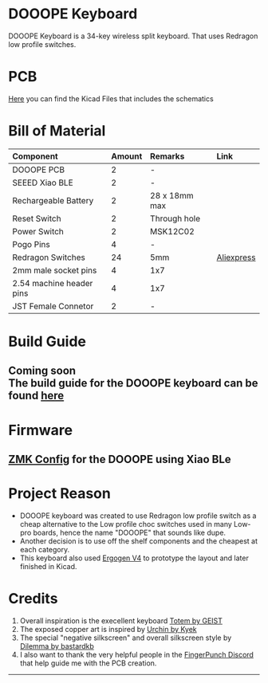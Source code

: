# DOOOPE Keyboard
DOOOPE Keyboard is a 34-key wireless split keyboard. That uses Redragon low profile switches.

# PCB
[Here](JQ-C/DOOOPE/PCB) you can find the Kicad Files that includes the schematics

# Bill of Material
|Component|Amount|Remarks|Link|
|:----|:----|:----|:----|
|DOOOPE PCB|2|-| |
|SEEED Xiao BLE|2|-| |
|Rechargeable Battery|2|28 x 18mm max| |
|Reset Switch|2|Through hole| |
|Power Switch|2|MSK12C02| |
|Pogo Pins|4|-| |
|Redragon Switches|24|5mm|[Aliexpress](https://www.aliexpress.com/item/1005004016701633.html)|
|2mm male socket pins|4|1x7| |
|2.54 machine header pins|4|1x7| |
|JST Female Connetor|2|-| |


# Build Guide
Coming soon <br>
The build guide for the DOOOPE keyboard can be found [here]()
---
# Firmware
[ZMK Config](https://github.com/JQ-C/zmk-config) for the DOOOPE using Xiao BLe
---

# Project Reason
- DOOOPE keyboard was created to use Redragon low profile switch as a cheap alternative to the Low profile choc switches used in many Low-pro boards, hence the name "DOOOPE" that sounds like dupe.
- Another decision is to use off the shelf components and the cheapest at each category.
- This keyboard also used [Ergogen V4]() to prototype the layout and later finished in Kicad.

# Credits
1. Overall inspiration is the execellent keyboard [Totem by GEIST](https://github.com/GEIGEIGEIST/TOTEM)
2. The exposed copper art is inspired by [Urchin by Kyek](https://github.com/duckyb/urchin)
3. The special "negative silkscreen" and overall silkscreen style by [Dilemma by bastardkb](https://github.com/Bastardkb/Dilemma)
4. I also want to thank the very helpful people in the [FingerPunch Discord]() that help guide me with the PCB creation.
---